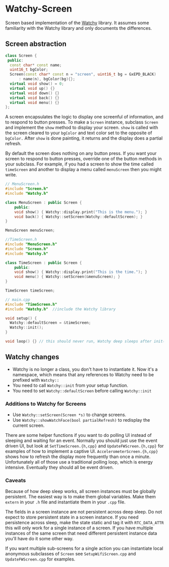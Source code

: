 # Watchy-Screen

Screen based implementation of the [Watchy](https://github.com/sqfmi/Watchy) library. It assumes some familiarity with the Watchy library and only documents the differences.

## Screen abstraction

```c++
class Screen {
 public:
  const char* const name;
  uint16_t bgColor;
  Screen(const char* const n = "screen", uint16_t bg = GxEPD_BLACK)
      : name(n), bgColor(bg){};
  virtual void show() = 0;
  virtual void up() {}
  virtual void down() {}
  virtual void back() {}
  virtual void menu() {}
};
```

A screen encapsulates the logic to display one screenful of information, and to respond to button presses. To make a `Screen` instance, subclass `Screen` and implement the `show` method to display your screen. `show` is called with the screen cleared to your `bgColor` and text color set to the opposite of `bgColor.` After `show` is done painting, it returns and the display does a partial refresh.

By default the screen does nothing on any button press. If you want your screen to respond to button presses, override one of the button methods in your subclass. For example, if you had a screen to show the time called `timeScreen` and another to display a menu called `menuScreen` then you might write.

```c++
// MenuScreen.h
#include "Screen.h"
#include "Watchy.h"

class MenuScreen : public Screen {
    public:
    void show() { Watchy::display.print("This is the menu."); }
    void back() { Watchy::setScreen(Watchy::defaultScreen); }
}

MenuScreen menuScreen;
```

```c++
//TimeScreen.h
#include "MenuScreen.h"
#include "Screen.h"
#include "Watchy.h"

class TimeScreen : public Screen {
    public:
    void show() { Watchy::display.print("This is the time."); }
    void menu() { Watchy::setScreen(&menuScreen); }
}

TimeScreen timeScreen;
```

```c++
// main.cpp
#include "TimeScreen.h"
#include "Watchy.h"  //include the Watchy library

void setup() {
  Watchy::defaultScreen = &timeScreen;
  Watchy::init();
}

void loop() {} // this should never run, Watchy deep sleeps after init();
```

## Watchy changes

* Watchy is no longer a class, you don't have to instantiate it. Now it's a namespace, which means that any references to Watchy need to be prefixed with `Watchy::`
* You need to call `Watchy::init` from your setup function.
* You need to set `Watchy::defaultScreen` before calling `Watchy::init`

### Additions to Watchy for Screens

* Use `Watchy::setScreen(Screen *s)` to change screens.
* Use `Watchy::showWatchFace(bool partialRefresh)` to redisplay the current screen.

There are some helper functions if you want to do polling UI instead of sleeping and waiting for an event. Normally you should just use the event driven UI, but look at `SetTimeScreen.{h,cpp}` and `UpdateFWScreen.{h,cpp}` for examples of how to implement a captive UI. `AccelerometerScreen.{h,cpp}` shows how to refresh the display more frequently than once a minute. Unfortunately all of those use a traditional polling loop, which is energy intensive. Eventually they should all be event driven.

### Caveats

Because of how deep sleep works, all screen instances must be globally persistent. The easiest way is to make them global variables. Make them `extern` in your `.h` file and instantiate them in your `.cpp` file.

The fields in a screen instance are not persistent across deep sleep. Do not expect to store persistent state in a screen instance. If you need persistence across sleep, make the state static and tag it with `RTC_DATA_ATTR` this will only work for a single instance of a screen. If you have multiple instances of the same screen that need different persistent instance data you'll have do it some other way.

If you want multiple sub-screens for a single action you can instantiate local anonymous subclasses of `Screen` see `SetupWifiScreen.cpp` and `UpdateFWScreen.cpp` for examples.
